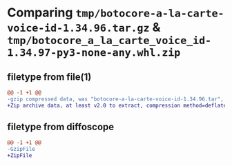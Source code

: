 # Comparing `tmp/botocore-a-la-carte-voice-id-1.34.96.tar.gz` & `tmp/botocore_a_la_carte_voice_id-1.34.97-py3-none-any.whl.zip`

## filetype from file(1)

```diff
@@ -1 +1 @@
-gzip compressed data, was "botocore-a-la-carte-voice-id-1.34.96.tar", last modified: Thu May  2 01:01:38 2024, max compression
+Zip archive data, at least v2.0 to extract, compression method=deflate
```

## filetype from diffoscope

```diff
@@ -1 +1 @@
-GzipFile
+ZipFile
```

